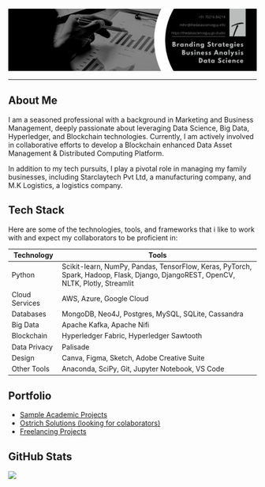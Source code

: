 <p align="center"><a href="https://github.com/Mihir-Ai-lab/The_Data_Science_Guy"><img src="https://github.com/Mihir-Ai-lab/The_Data_Science_Guy/blob/main/Images/Social%20Media%20Header.png"></a></p>

---

## About Me

I am a seasoned professional with a background in Marketing and Business Management, deeply passionate about leveraging Data Science, Big Data, Hyperledger, and Blockchain technologies. Currently, I am actively involved in collaborative efforts to develop a Blockchain enhanced Data Asset Management & Distributed Computing Platform.

In addition to my tech pursuits, I play a pivotal role in managing my family businesses, including Starclaytech Pvt Ltd, a manufacturing company, and M.K Logistics, a logistics company.

## Tech Stack

Here are some of the technologies, tools, and frameworks that i like to work with and expect my collaborators to be proficient in:

| Technology | Tools |
| --- | --- |
| Python | Scikit-learn, NumPy, Pandas, TensorFlow, Keras, PyTorch, Spark, Hadoop, Flask, Django, DjangoREST, OpenCV, NLTK, Plotly, Streamlit |
| Cloud Services | AWS, Azure, Google Cloud |
| Databases | MongoDB, Neo4J, Postgres, MySQL, SQLite, Cassandra |
| Big Data | Apache Kafka, Apache Nifi |
| Blockchain | Hyperledger Fabric, Hyperledger Sawtooth |
| Data Privacy | Palisade |
| Design | Canva, Figma, Sketch, Adobe Creative Suite |
| Other Tools | Anaconda, SciPy, Git, Jupyter Notebook, VS Code |

## Portfolio

- [Sample Academic Projects](https://thedatascienceguy.info/)
- [Ostrich Solutions (looking for colaborators)](https://github.com/Mihir-Ai-lab/Ostrich_solutions/tree/main)
- [Freelancing Projects](https://github.com/Mihir-Ai-lab/The_Data_Science_Guy "Freelancing Projects")

## GitHub Stats 

![](https://github-profile-trophy.vercel.app/?username=Mihir-Ai-lab&theme=flat&no-frame=true&row=1&column=6&margin-w=5&margin-h=5&count_private=true&bgColor=#f5f5f5&title=Followers,Stars,Repositories,Commit,MultiLanguage)












